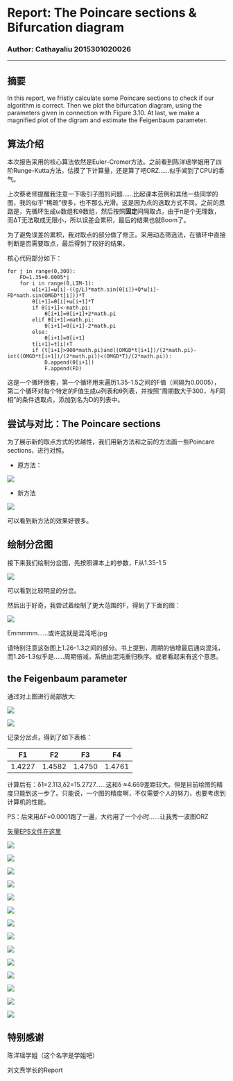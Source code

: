 # Report: The Poincare sections & Bifurcation diagram
### Author: Cathayaliu  2015301020026
***
## 摘要
In this report, we fristly calculate some Poincare sections to check if our algorithm is correct. Then we plot the bifurcation diagram, using the parameters given in connection with Figure 3.10. At last, we make a magnified plot of the digram and estimate the Feigenbaum parameter.
## 算法介绍
本次报告采用的核心算法依然是Euler-Cromer方法。之前看到陈洋瑶学姐用了四阶Runge-Kutta方法，估摸了下计算量，还是算了吧ORZ……似乎闻到了CPU的香气。

上次蔡老师提醒我注意一下吸引子图的问题……比起课本范例和其他一些同学的图，我的似乎“稀疏”很多，也不那么光滑。这是因为点的选取方式不同。之前的思路是，先循环生成ω数组和θ数组，然后按照**固定**间隔取点，由于π是个无理数，而ΔT无法取成无限小，所以误差会累积，最后的结果也就Boom了。

为了避免误差的累积，我对取点的部分做了修正。采用动态筛选法，在循环中直接判断是否需要取点，最后得到了较好的结果。

核心代码部分如下：
```
for j in range(0,300):
    FD=1.35+0.0005*j
    for i in range(0,LIM-1):
        ω[i+1]=ω[i]-((g/L)*math.sin(θ[i])+Q*ω[i]-FD*math.sin(OMGD*t[i]))*T
        θ[i+1]=θ[i]+ω[i+1]*T
        if θ[i+1]<-math.pi:
            θ[i+1]=θ[i+1]+2*math.pi
        elif θ[i+1]>math.pi:
            θ[i+1]=θ[i+1]-2*math.pi
        else:
            θ[i+1]=θ[i+1]    
        t[i+1]=t[i]+T
        if (t[i+1]>900*math.pi)and((OMGD*t[i+1])/(2*math.pi)-int((OMGD*t[i+1])/(2*math.pi))<(OMGD*T)/(2*math.pi)):
            D.append(θ[i+1])
            F.append(FD)
```
这是一个循环嵌套，第一个循环用来遍历1.35-1.5之间的F值（间隔为0.0005），第二个循环对每个特定的F值生成ω列表和θ列表，并按照“周期数大于300，与F同相”的条件选取点，添加到名为D的列表中。

## 尝试与对比：The Poincare sections
为了展示新的取点方式的优越性，我们用新方法和之前的方法画一些Poincare sections，进行对照。
* 原方法：

![](https://github.com/Cathayaliu/computationalphysics_N2015301020026/blob/master/5th%20homework/at0.png)

* 新方法

![](https://github.com/Cathayaliu/computationalphysics_N2015301020026/blob/master/6th%20homework/KS.png)

可以看到新方法的效果好很多。

## 绘制分岔图
接下来我们绘制分岔图，先按照课本上的参数，F从1.35-1.5

![](https://github.com/Cathayaliu/computationalphysics_N2015301020026/blob/master/6th%20homework/C223.png)

可以看到比较明显的分岔。

然后出于好奇，我尝试着绘制了更大范围的F，得到了下面的图：

![](https://github.com/Cathayaliu/computationalphysics_N2015301020026/blob/master/6th%20homework/over.png)

Emmmmm……或许这就是混沌吧.jpg

请特别注意这张图上1.26-1.3之间的部分。书上提到，周期的倍增最后通向混沌，而1.26-1.3似乎是……周期倍减，系统由混沌重归秩序。或者看起来有这个意思。

## the Feigenbaum parameter

通过对上图进行局部放大:

![](https://github.com/Cathayaliu/computationalphysics_N2015301020026/blob/master/6th%20homework/C224.png)

![](https://github.com/Cathayaliu/computationalphysics_N2015301020026/blob/master/6th%20homework/C225.png)

记录分岔点，得到了如下表格：

|F1|F2|F3|F4|
|-|-|-|-|
|1.4227|1.4582|1.4750|1.4761|

计算后有：δ1=2.113,δ2=15.2727……这和δ ≈4.669差距较大。但是目前绘图的精度只能到这一步了。只能说，一个图的精度啊，不仅需要个人的努力，也要考虑到计算机的性能。

PS：后来用ΔF=0.0001跑了一遍，大约用了一个小时……让我秀一波图ORZ

[矢量EPS文件在这里](https://github.com/Cathayaliu/computationalphysics_N2015301020026/blob/master/6th%20homework/Figure_1.eps)

![](https://github.com/Cathayaliu/computationalphysics_N2015301020026/blob/master/6th%20homework/Figure_1.png)

![](https://github.com/Cathayaliu/computationalphysics_N2015301020026/blob/master/6th%20homework/Figure_1-1.png)

![](https://github.com/Cathayaliu/computationalphysics_N2015301020026/blob/master/6th%20homework/Figure_1-2.png)

![](https://github.com/Cathayaliu/computationalphysics_N2015301020026/blob/master/6th%20homework/Figure_1-3.png)

![](https://github.com/Cathayaliu/computationalphysics_N2015301020026/blob/master/6th%20homework/Figure_1-4.png)

![](https://github.com/Cathayaliu/computationalphysics_N2015301020026/blob/master/6th%20homework/Figure_1-6.png)

![](https://github.com/Cathayaliu/computationalphysics_N2015301020026/blob/master/6th%20homework/Figure_1-7.png)

![](https://github.com/Cathayaliu/computationalphysics_N2015301020026/blob/master/6th%20homework/Figure_1-8.png)

![](https://github.com/Cathayaliu/computationalphysics_N2015301020026/blob/master/6th%20homework/Figure_1-9.png)

![](https://github.com/Cathayaliu/computationalphysics_N2015301020026/blob/master/6th%20homework/Figure_1-10.png)

![](https://github.com/Cathayaliu/computationalphysics_N2015301020026/blob/master/6th%20homework/Figure_1-11.png)

![](https://github.com/Cathayaliu/computationalphysics_N2015301020026/blob/master/6th%20homework/Figure_1-12.png)

![](https://github.com/Cathayaliu/computationalphysics_N2015301020026/blob/master/6th%20homework/Figure_1-13.png)

![](https://github.com/Cathayaliu/computationalphysics_N2015301020026/blob/master/6th%20homework/Figure_1-14.png)

## 特别感谢
陈洋瑶学姐（这个名字是学姐吧）

刘文焘学长的Report

